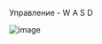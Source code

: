 
Управление - W A S D

![image](https://github.com/olejaaaaaaaa/Rust/assets/162372805/1312b160-51ed-485c-bdef-e1c25e48d660)

